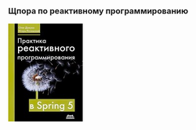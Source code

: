 ### Щпора по реактивному программированию
![practice-reactive-programming-in-spring-5.jpg](practice-reactive-programming-in-spring-5.jpg)
